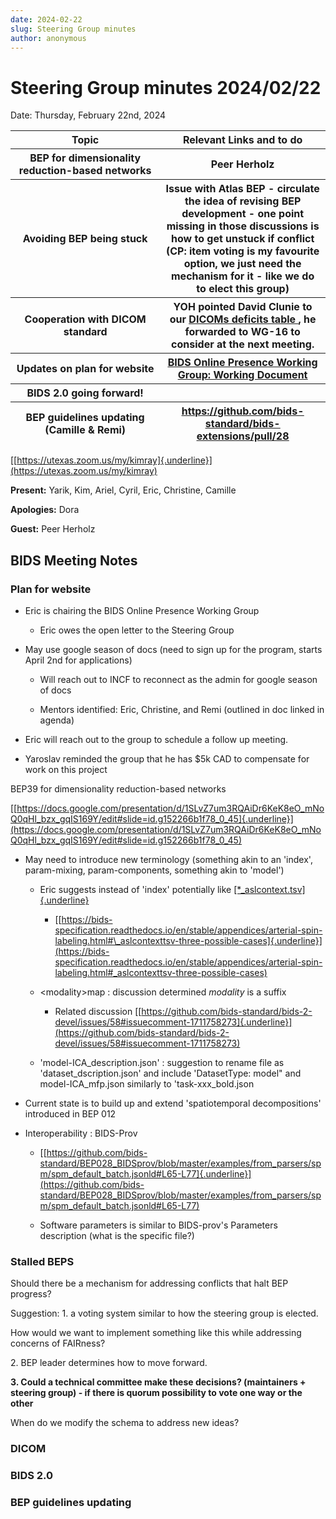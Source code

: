 ```yaml
---
date: 2024-02-22
slug: Steering Group minutes
author: anonymous
---
```


# Steering Group minutes 2024/02/22

Date: Thursday, February 22nd, 2024

<!--more-->


<table>
 <colgroup>
  <col style="width: 47%"/>
  <col style="width: 52%"/>
 </colgroup>
 <thead>
  <tr class="header">
   <th>
    <strong>
     Topic
    </strong>
   </th>
   <th>
    <strong>
     Relevant Links and to do
    </strong>
   </th>
  </tr>
  <tr class="odd">
   <th>
    BEP for dimensionality reduction-based networks
   </th>
   <th>
    Peer Herholz
   </th>
  </tr>
  <tr class="header">
   <th>
    Avoiding BEP being stuck
   </th>
   <th>
    Issue with Atlas BEP - circulate the idea of revising BEP
development - one point missing in those discussions is how to get
unstuck if conflict (CP: item voting is my favourite option, we just
need the mechanism for it - like we do to elect this group)
   </th>
  </tr>
  <tr class="odd">
   <th>
    Cooperation with DICOM standard
   </th>
   <th>
    YOH pointed David Clunie to our
    <a href="https://docs.google.com/spreadsheets/u/0/d/1wcal4qi2z14bSKm7lTuqyzb3FdvmCDfXHl0iMhIFeaE/edit">
     <u>
      DICOMs
deficits table
     </u>
    </a>
    , he forwarded to WG-16 to consider at the next
meeting.
   </th>
  </tr>
  <tr class="header">
   <th>
    Updates on plan for website
   </th>
   <th>
    <a href="https://docs.google.com/document/d/1miuxSWHcSq0CQ-aufe8Ho0IJpJOirUogCd2HNOi5FHY/edit#heading=h.li30raxumiv7">
     <u>
      BIDS
Online Presence Working Group: Working Document
     </u>
    </a>
   </th>
  </tr>
  <tr class="odd">
   <th>
    BIDS 2.0 going forward!
   </th>
   <th>
   </th>
  </tr>
  <tr class="header">
   <th>
    BEP guidelines updating (Camille &amp; Remi)
   </th>
   <th>
    <a href="https://github.com/bids-standard/bids-extensions/pull/28">
     <u>
      https://github.com/bids-standard/bids-extensions/pull/28
     </u>
    </a>
   </th>
  </tr>
 </thead>
 <tbody>
 </tbody>
</table>



[[https://utexas.zoom.us/my/kimray]{.underline}](https://utexas.zoom.us/my/kimray)

**Present:** Yarik, Kim, Ariel, Cyril, Eric, Christine, Camille

**Apologies:** Dora

**Guest:** Peer Herholz

## BIDS Meeting Notes

### Plan for website

-   Eric is chairing the BIDS Online Presence Working Group

    -   Eric owes the open letter to the Steering Group

-   May use google season of docs (need to sign up for the program,
    starts April 2nd for applications)

    -   Will reach out to INCF to reconnect as the admin for google
        season of docs

    -   Mentors identified: Eric, Christine, and Remi (outlined in doc
        linked in agenda)

-   Eric will reach out to the group to schedule a follow up meeting.

-   Yaroslav reminded the group that he has \$5k CAD to compensate for
    work on this project

BEP39 for dimensionality reduction-based networks

[[https://docs.google.com/presentation/d/1SLvZ7um3RQAiDr6KeK8eO_mNoQ0qHl_bzx_gqIS169Y/edit#slide=id.g152266b1f78_0_45]{.underline}](https://docs.google.com/presentation/d/1SLvZ7um3RQAiDr6KeK8eO_mNoQ0qHl_bzx_gqIS169Y/edit#slide=id.g152266b1f78_0_45)

-   May need to introduce new terminology (something akin to an
    \'index', param-mixing, param-components, something akin to
    \'model')

    -   Eric suggests instead of \'index' potentially like
        [[\*\_aslcontext.tsv]{.underline}](https://bids-specification.readthedocs.io/en/stable/appendices/arterial-spin-labeling.html#_aslcontexttsv-three-possible-cases)

        -   [[https://bids-specification.readthedocs.io/en/stable/appendices/arterial-spin-labeling.html#\_aslcontexttsv-three-possible-cases]{.underline}](https://bids-specification.readthedocs.io/en/stable/appendices/arterial-spin-labeling.html#_aslcontexttsv-three-possible-cases)

    -   \<modality\>map : discussion determined *modality* is a suffix

        -   Related discussion
            [[https://github.com/bids-standard/bids-2-devel/issues/58#issuecomment-1711758273]{.underline}](https://github.com/bids-standard/bids-2-devel/issues/58#issuecomment-1711758273)

    -   \'model-ICA_description.json' : suggestion to rename file as
        \'dataset_dscription.json' and include \'DatasetType: model" and
        model-ICA_mfp.json similarly to \'task-xxx_bold.json

-   Current state is to build up and extend \'spatiotemporal
    decompositions' introduced in BEP 012

-   Interoperability : BIDS-Prov

    -   [[https://github.com/bids-standard/BEP028_BIDSprov/blob/master/examples/from_parsers/spm/spm_default_batch.jsonld#L65-L77]{.underline}](https://github.com/bids-standard/BEP028_BIDSprov/blob/master/examples/from_parsers/spm/spm_default_batch.jsonld#L65-L77)

    -   Software parameters is similar to BIDS-prov's Parameters
        description (what is the specific file?)

### Stalled BEPS

Should there be a mechanism for addressing conflicts that halt BEP
progress?

Suggestion: 1. a voting system similar to how the steering group is
elected.

How would we want to implement something like this while addressing
concerns of FAIRness?

2\. BEP leader determines how to move forward.

**3. Could a technical committee make these decisions? (maintainers +
steering group) - if there is quorum possibility to vote one way or the
other**

When do we modify the schema to address new ideas?

### DICOM

### BIDS 2.0

### BEP guidelines updating
